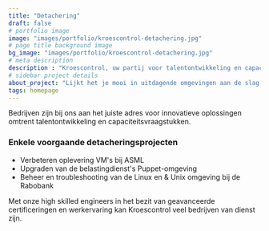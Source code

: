 ```yaml
---
title: "Detachering"
draft: false
# portfolio image
image: "images/portfolio/kroescontrol-detachering.jpg"
# page title background image
bg_image: "images/portfolio/kroescontrol-detachering.jpg"
# meta description
description : "Kroescontrol, uw partij voor talentontwikkeling en capaciteitsvraagstukken!"
# sidebar project details
about_project: "Lijkt het je mooi in uitdagende omgevingen aan de slag te gaan samen met gepasioneerde teams?"
tags: homepage
---
```


Bedrijven zijn bij ons aan het juiste adres voor innovatieve oplossingen omtrent talentontwikkeling en capaciteitsvraagstukken. 
### Enkele voorgaande detacheringsprojecten

* Verbeteren oplevering VM's bij ASML 
* Upgraden van de belastingdienst's Puppet-omgeving 
* Beheer en troubleshooting van de Linux en & Unix omgeving bij de Rabobank

Met onze high skilled engineers in het bezit van geavanceerde certificeringen en werkervaring kan Kroescontrol veel bedrijven van dienst zijn. 

